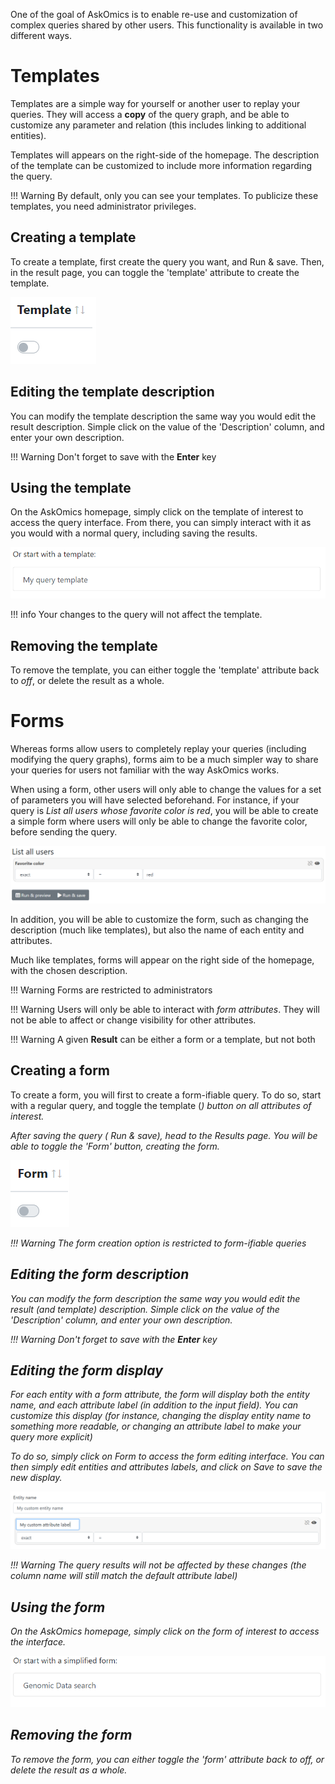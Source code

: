 One of the goal of AskOmics is to enable re-use and customization of complex queries shared by other users.
This functionality is available in two different ways.

# Templates

Templates are a simple way for yourself or another user to replay your queries. They will access a **copy** of the query graph, and be able to customize any parameter and relation (this includes linking to additional entities).

Templates will appears on the right-side of the homepage. The description of the template can be customized to include more information regarding the query.

!!! Warning
    By default, only you can see your templates. To publicize these templates, you need administrator privileges.

## Creating a template

To create a template, first create the query you want, and <btn><i class="fa fa-table"></i> Run & save</btn>.
Then, in the result page, you can toggle the 'template' attribute to create the template.

![template_creation](img/template_toggle.png)

## Editing the template description

You can modify the template description the same way you would edit the result description. Simple click on the value of the 'Description' column, and enter your own description.

!!! Warning
    Don't forget to save with the **Enter** key

## Using the template

On the AskOmics homepage, simply click on the template of interest to access the query interface. From there, you can simply interact with it as you would with a normal query, including saving the results.

![template](img/template.png)

!!! info
    Your changes to the query will not affect the template.

## Removing the template

To remove the template, you can either toggle the 'template' attribute back to *off*, or delete the result as a whole.

# Forms

Whereas forms allow users to completely replay your queries (including modifying the query graphs), forms aim to be a much simpler way to share your queries for users not familiar with the way AskOmics works.

When using a form, other users will only able to change the values for a set of parameters you will have selected beforehand.
For instance, if your query is *List all users whose favorite color is red*, you will be able to create a simple form where users will only be able to change the favorite color, before sending the query.

![form_example](img/form_example.png)

In addition, you will be able to customize the form, such as changing the description (much like templates), but also the name of each entity and attributes.

Much like templates, forms will appear on the right side of the homepage, with the chosen description.

!!! Warning
    Forms are restricted to administrators

!!! Warning
    Users will only be able to interact with *form attributes*. They will not be able to affect or change visibility for other attributes.

!!! Warning
    A given **Result** can be either a form or a template, but not both

## Creating a form

To create a form, you will first to create a form-ifiable query. To do so, start with a regular query, and toggle the template (<i class="fa fa-bookmark">) button on all attributes of interest.

After saving the query (<btn><i class="fa fa-table"></i> Run & save</btn>), head to the *Results* page.
You will be able to toggle the 'Form' button, creating the form.

![form_create](img/form_toggle.png)

!!! Warning
    The form creation option is restricted to form-ifiable queries

## Editing the form description

You can modify the form description the same way you would edit the result (and template) description. Simple click on the value of the 'Description' column, and enter your own description.

!!! Warning
    Don't forget to save with the **Enter** key

## Editing the form display

For each entity with a form attribute, the form will display both the entity name, and each attribute label (in addition to the input field). You can customize this display (for instance, changing the display entity name to something more readable, or changing an attribute label to make your query more explicit)

To do so, simply click on <btn>Form</btn> to access the *form editing interface*.
You can then simply edit entities and attributes labels, and click on <btn><i class="fa fa-save"></i> Save</btn> to save the new display.

![form_edit](img/form_edit.png)

!!! Warning
    The query results will not be affected by these changes (the column name will still match the default attribute label)

## Using the form

On the AskOmics homepage, simply click on the form of interest to access the interface.

![form](img/form.png)

## Removing the form

To remove the form, you can either toggle the 'form' attribute back to *off*, or delete the result as a whole.
